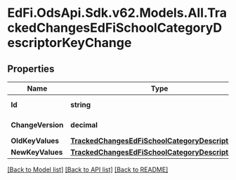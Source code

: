 # EdFi.OdsApi.Sdk.v62.Models.All.TrackedChangesEdFiSchoolCategoryDescriptorKeyChange

## Properties

Name | Type | Description | Notes
------------ | ------------- | ------------- | -------------
**Id** | **string** | Resource identifier | [optional] 
**ChangeVersion** | **decimal** | Change version | [optional] 
**OldKeyValues** | [**TrackedChangesEdFiSchoolCategoryDescriptorKey**](TrackedChangesEdFiSchoolCategoryDescriptorKey.md) |  | [optional] 
**NewKeyValues** | [**TrackedChangesEdFiSchoolCategoryDescriptorKey**](TrackedChangesEdFiSchoolCategoryDescriptorKey.md) |  | [optional] 

[[Back to Model list]](../README.md#documentation-for-models) [[Back to API list]](../README.md#documentation-for-api-endpoints) [[Back to README]](../README.md)

